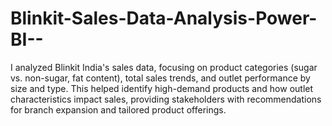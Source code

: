 # Blinkit-Sales-Data-Analysis-Power-BI--
I analyzed Blinkit India's sales data, focusing on product categories (sugar vs. non-sugar, fat content), total sales trends, and outlet performance by size and type. This helped identify high-demand products and how outlet characteristics impact sales, providing stakeholders with recommendations for branch expansion and tailored product offerings.
